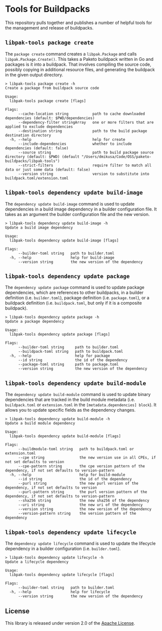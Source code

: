 # Tools for Buildpacks

This repository pulls together and publishes a number of helpful tools for the management and release of buildpacks.

## `libpak-tools package create`

The `package create` command creates a `libpak.Package` and calls `libpak.Package.Create()`. This takes a Paketo buildpack written in Go and packages is it into a buildpack. That involves compiling the source code, possibly copying in additional resource files, and generating the buildpack in the given output directory.

```
> libpak-tools package create -h
Create a package from buildpack source code

Usage:
  libpak-tools package create [flags]

Flags:
      --cache-location string           path to cache downloaded dependencies (default: $PWD/dependencies)
      --dependency-filter stringArray   one or more filters that are applied to exclude dependencies
      --destination string              path to the build package destination directory
  -h, --help                            help for create
      --include-dependencies            whether to include dependencies (default: false)
      --source string                   path to build package source directory (default: $PWD) (default "/Users/dmikusa/Code/OSS/paketo-buildpacks/libpak-tools")
      --strict-filters                  require filter to match all data or just some data (default: false)
      --version string                  version to substitute into buildpack.toml/extension.toml
```

## `libpak-tools dependency update build-image`

The `dependency update build-image` command is used to update dependencies in a build image dependency in a builder configuration file. It takes as an argument the builder configuration file and the new version.

```
> libpak-tools dependency update build-image -h
Update a build image dependency

Usage:
  libpak-tools dependency update build-image [flags]

Flags:
      --builder-toml string   path to builder.toml
  -h, --help                  help for build-image
      --version string        the new version of the dependency
```

## `libpak-tools dependency update package`

The `dependency update package` command is used to update package dependencies, which are references to other buildpacks, in a builder definition (i.e. `builder.toml`), package definition (i.e. `package.toml`), or a buildpack definition (i.e. `buildpack.toml`, but only if it is a composite buildpack).

```
> libpak-tools dependency update package -h
Update a package dependency

Usage:
  libpak-tools dependency update package [flags]

Flags:
      --builder-toml string     path to builder.toml
      --buildpack-toml string   path to buildpack.toml
  -h, --help                    help for package
      --id string               the id of the dependency
      --package-toml string     path to package.toml
      --version string          the new version of the dependency
```

## `libpak-tools dependency update build-module`

The `dependency update build-module` command is used to update binary dependencies that are tracked in the build module metadata (i.e. `buildpack.toml` or `extension.toml` in the `[metadata.dependencies] block`). It allows you to update specific fields as the dependency changes.

```
> libpak-tools dependency update build-module -h
Update a build module dependency

Usage:
  libpak-tools dependency update build-module [flags]

Flags:
      --buildmodule-toml string   path to buildpack.toml or extension.toml
      --cpe string                the new version use in all CPEs, if not set defaults to version
      --cpe-pattern string        the cpe version pattern of the dependency, if not set defaults to version-pattern
  -h, --help                      help for build-module
      --id string                 the id of the dependency
      --purl string               the new purl version of the dependency, if not set defaults to version
      --purl-pattern string       the purl version pattern of the dependency, if not set defaults to version-pattern
      --sha256 string             the new sha256 of the dependency
      --uri string                the new uri of the dependency
      --version string            the new version of the dependency
      --version-pattern string    the version pattern of the dependency
```

## `libpak-tools dependency update lifecycle`

The `dependency update lifecycle` command is used to update the lifecycle dependency in a builder configuration (i.e. `builder.toml`).

```
> libpak-tools dependency update lifecycle -h
Update a lifecycle dependency

Usage:
  libpak-tools dependency update lifecycle [flags]

Flags:
      --builder-toml string   path to builder.toml
  -h, --help                  help for lifecycle
      --version string        the new version of the dependency
```

## License

This library is released under version 2.0 of the [Apache License][a].

[a]: https://www.apache.org/licenses/LICENSE-2.0
